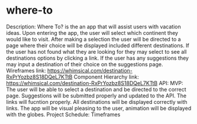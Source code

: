 # where-to
Description: Where To? is the an app that will assist users with vacation ideas. Upon entering the app, the user will select which continent they would like to visit. After making a selection the user will be directed to a page where their choice will be displayed included different destinations. If the user has not found what they are looking for they may select to see all destinations options by clicking a link. If the user has any suggestions they may input a destination of their choice on the suggestions page.
Wireframes link: https://whimsical.com/destination-RxPrYozbz8S18DQeL7KTtB
Component Hierarchy link: https://whimsical.com/destination-RxPrYozbz8S18DQeL7KTtB
API:
MVP: The user will be able to select a destination and be directed to the correct page. Suggestions will be submitted properly and updated to the API. The links will fucntion properly. All destinations will be displayed correctly with links. 
The app will be visual pleasing to the user, animation will be displayed with the globes. 
Project Schedule:
Timeframes
